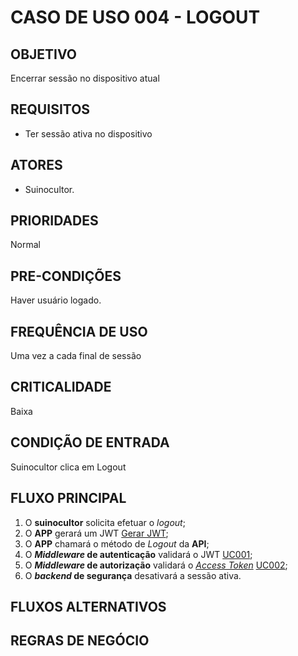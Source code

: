 # CASO DE USO 004 - LOGOUT
## OBJETIVO
Encerrar sessão no dispositivo atual

## REQUISITOS
- Ter sessão ativa no dispositivo

## ATORES
- Suinocultor.

## PRIORIDADES
Normal

## PRE-CONDIÇÕES
Haver usuário logado.

## FREQUÊNCIA DE USO
Uma vez a cada final de sessão

## CRITICALIDADE
Baixa

## CONDIÇÃO DE ENTRADA
Suinocultor clica em Logout

## FLUXO PRINCIPAL
1. O **suinocultor** solicita efetuar o *logout*;
2. O **APP** gerará um JWT [Gerar JWT];
3. O **APP** chamará o método de *Logout* da **API**;
4. O ***Middleware* de autenticação** validará o JWT [UC001];
5. O ***Middleware* de autorização** validará o *[Access Token]* [UC002];
6. O ***backend* de segurança** desativará a sessão ativa.

## FLUXOS ALTERNATIVOS

## REGRAS DE NEGÓCIO


[//]: # (REFERENCE LINKS)

[Gerar JWT]: <../policy/gerar-jwt.html>
[Access Token]: <../policy/access-token.html>
[UC001]: <./uc001-validar-jwt.html>
[UC002]: <./uc002-validar-access-token.html>